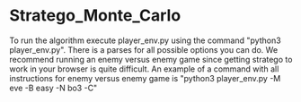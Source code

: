 # Stratego_Monte_Carlo
To run the algorithm execute player_env.py using the command "python3 player_env.py". There is a parses for all possible options you can do. We recommend running an enemy versus enemy game since getting stratego to work in your browser is quite difficult. An example of a command with all instructions for enemy versus enemy game is "python3 player_env.py -M eve -B easy -N bo3 -C"
